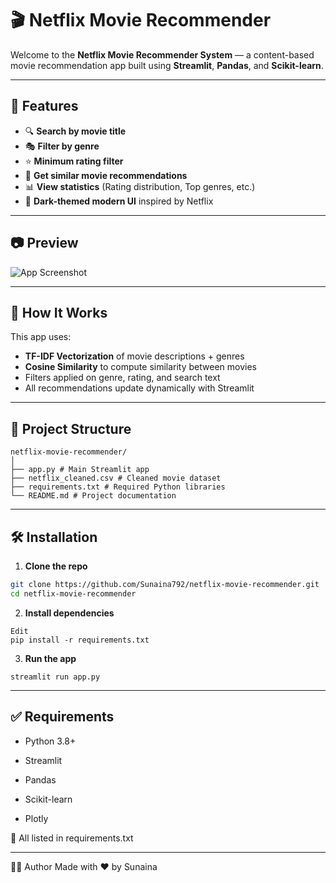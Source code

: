 # 🎬 Netflix Movie Recommender

Welcome to the **Netflix Movie Recommender System** — a content-based movie recommendation app built using **Streamlit**, **Pandas**, and **Scikit-learn**.

---

## 📌 Features

- 🔍 **Search by movie title**
- 🎭 **Filter by genre**
- ⭐ **Minimum rating filter**
- 🎯 **Get similar movie recommendations**
- 📊 **View statistics** (Rating distribution, Top genres, etc.)
- 🌙 **Dark-themed modern UI** inspired by Netflix

---

## 📷 Preview

![App Screenshot](https://user-images.githubusercontent.com/your-image-link) <!-- You can upload a screenshot to GitHub and paste the link here -->

---

## 🧠 How It Works

This app uses:
- **TF-IDF Vectorization** of movie descriptions + genres
- **Cosine Similarity** to compute similarity between movies
- Filters applied on genre, rating, and search text
- All recommendations update dynamically with Streamlit

---

## 📁 Project Structure
```
netflix-movie-recommender/
│
├── app.py # Main Streamlit app
├── netflix_cleaned.csv # Cleaned movie dataset
├── requirements.txt # Required Python libraries
└── README.md # Project documentation
```

---

## 🛠️ Installation

1. **Clone the repo**  
```bash
git clone https://github.com/Sunaina792/netflix-movie-recommender.git
cd netflix-movie-recommender
```
2. **Install dependencies**
```
Edit
pip install -r requirements.txt
```
3. **Run the app**
```
streamlit run app.py
```

---

## ✅ Requirements
- Python 3.8+

- Streamlit

- Pandas

- Scikit-learn

- Plotly

📌 All listed in requirements.txt

---

👩‍💻 Author
Made with ❤️ by Sunaina
